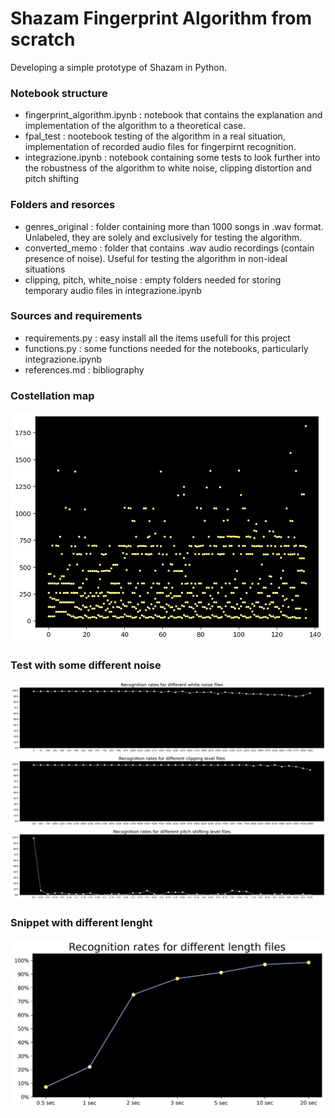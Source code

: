 # Shazam Fingerprint Algorithm from scratch
Developing a simple prototype of Shazam in Python.

### Notebook structure
- fingerprint_algorithm.ipynb : notebook that contains the explanation and implementation of the algorithm to a theoretical case. 
- fpal_test : nootebook testing of the algorithm in a real situation, implementation of recorded audio files for fingerpirnt recognition.
- integrazione.ipynb : notebook containing some tests to look further into the robustness of the algorithm to white noise, clipping distortion and pitch shifting

### Folders and resorces
- genres_original : folder containing more than 1000 songs in .wav format. Unlabeled, they are solely and exclusively for testing the algorithm.
- converted_memo : folder that contains .wav audio recordings (contain presence of noise).  Useful for testing the algorithm in non-ideal situations
- clipping, pitch, white_noise : empty folders needed for storing temporary audio files in integrazione.ipynb

### Sources and requirements
- requirements.py : easy install all the items usefull for this project
- functions.py : some functions needed for the notebooks, particularly integrazione.ipynb
- references.md : bibliography

### Costellation map

![image5](https://github.com/exdsgift/FrequencyFingerprint-Algorithm/blob/main/images/6.jpeg)

### Test with some different noise

![image1](https://github.com/exdsgift/FrequencyFingerprint-Algorithm/blob/main/images/1.png)
![image1](https://github.com/exdsgift/FrequencyFingerprint-Algorithm/blob/main/images/2.png)
![image1](https://github.com/exdsgift/FrequencyFingerprint-Algorithm/blob/main/images/3.png)

### Snippet with different lenght
![image4](https://github.com/exdsgift/FrequencyFingerprint-Algorithm/blob/main/images/4.png)

